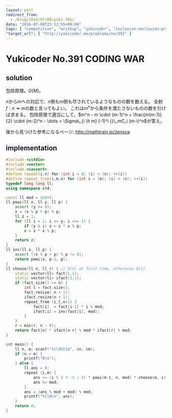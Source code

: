 ```yaml
---
layout: post
redirect_from:
  - /blog/2016/07/08/yuki-391/
date: "2016-07-08T23:12:55+09:00"
tags: [ "competitive", "writeup", "yukicoder", "inclusion-exclusion-principle" ]
"target_url": [ "http://yukicoder.me/problems/no/391" ]
---
```


# Yukicoder No.391 CODING WAR

## solution

包除原理。$O(M)$。

$n$から$m$への対応で、$n$側も$m$側も尽されているようなものの数を数える。
全射$f : n \twoheadrightarrow m$の数と言ってもよい。
これは$m^n$から条件を満たさないものの数を引けば求まる。
包除原理で適当にして、$m^n - m \cdot (m-1)^n + \frac{m(m-1)}{2} \cdot (m-2)^n - \dots = \Sigma\_{i \lt m} (-1)^i {}\_mC_i (m-i)^n$が答え。


後から見つけた参考になるページ: <http://mathtrain.jp/zensya>

## implementation

``` c++
#include <cstdio>
#include <vector>
#include <cassert>
#define repeat(i,n) for (int i = 0; (i) < (n); ++(i))
#define repeat_from(i,m,n) for (int i = (m); (i) < (n); ++(i))
typedef long long ll;
using namespace std;

const ll mod = 1e9+7;
ll powi(ll x, ll y, ll p) {
    assert (y >= 0);
    x = (x % p + p) % p;
    ll z = 1;
    for (ll i = 1; i <= y; i <<= 1) {
        if (y & i) z = z * x % p;
        x = x * x % p;
    }
    return z;
}
ll inv(ll x, ll p) {
    assert ((x % p + p) % p != 0);
    return powi(x, p-2, p);
}
ll choose(ll n, ll r) { // O(n) at first time, otherwise O(1)
    static vector<ll> fact(1,1);
    static vector<ll> ifact(1,1);
    if (fact.size() <= n) {
        int l = fact.size();
        fact.resize( n + 1);
        ifact.resize(n + 1);
        repeat_from (i,l,n+1) {
            fact[i]  = fact[i-1] * i % mod;
            ifact[i] = inv(fact[i], mod);
        }
    }
    r = min(r, n - r);
    return fact[n] * ifact[n-r] % mod * ifact[r] % mod;
}

int main() {
    ll n, m; scanf("%lld%lld", &n, &m);
    if (n < m) {
        printf("0\n");
    } else {
        ll ans = 0;
        repeat (i,m) {
            ans += (i % 2 ? -1 : 1) * powi(m-i, n, mod) * choose(m, i) % mod;
            ans %= mod;
        }
        ans = (ans % mod + mod) % mod;
        printf("%lld\n", ans);
    }
    return 0;
}
```
